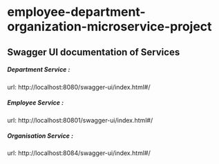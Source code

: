 # employee-department-organization-microservice-project

<H2> Swagger UI documentation of Services</H2>
<h5> Department Service :</h5>
url: http://localhost:8080/swagger-ui/index.html#/

<h5>Employee Service :</h5>
url: http://localhost:80801/swagger-ui/index.html#/

<h5> Organisation Service :</h5>
url: http://localhost:8084/swagger-ui/index.html#/
